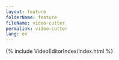 ```yaml
---
layout: feature
folderName: feature
fileName: video-cutter
permalink: video-cutter
lang: en
---
```


{% include VideoEditorIndex/index.html %}

   
